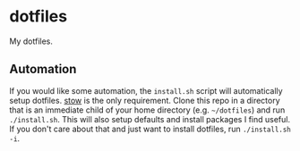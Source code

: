 # dotfiles

My dotfiles.

## Automation

If you would like some automation, the `install.sh` script will automatically setup dotfiles. [stow](https://www.gnu.org/software/stow/) is the only requirement. Clone this repo in a directory that is an immediate child of your home directory (e.g. `~/dotfiles`) and run `./install.sh`. This will also setup defaults and install packages I find useful. If you don't care about that and just want to install dotfiles, run `./install.sh -i`.

